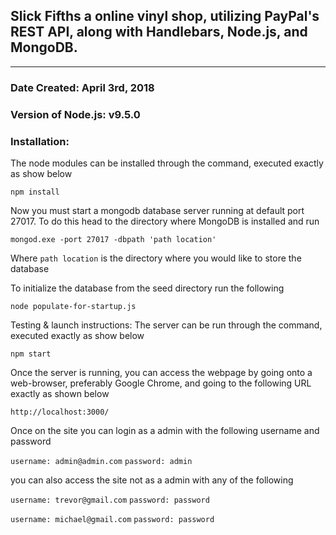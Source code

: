 ## Slick Fifths a online vinyl shop, utilizing PayPal's REST API, along with Handlebars, Node.js, and MongoDB.
-------
### Date Created: April 3rd, 2018

### Version of Node.js: v9.5.0

### Installation: 
The node modules can be installed through the command, executed exactly as show below

`npm install`

Now you must start a mongodb database server running at default port 27017.
To do this head to the directory where MongoDB is installed and run

`mongod.exe -port 27017 -dbpath 'path location'`

Where `path location` is the directory where you would like to store the database

To initialize the database from the seed directory run the following

`node populate-for-startup.js`

Testing & launch instructions: The server can be run through the command, executed exactly as show below

`npm start`

Once the server is running, you can access the webpage by going onto a web-browser, preferably Google Chrome, and going to the following URL exactly as shown below

`http://localhost:3000/`

Once on the site you can login as a admin with the following username and password

`username: admin@admin.com`
`password: admin`

you can also access the site not as a admin with any of the following

`username: trevor@gmail.com`
`password: password`

`username: michael@gmail.com`
`password: password`
